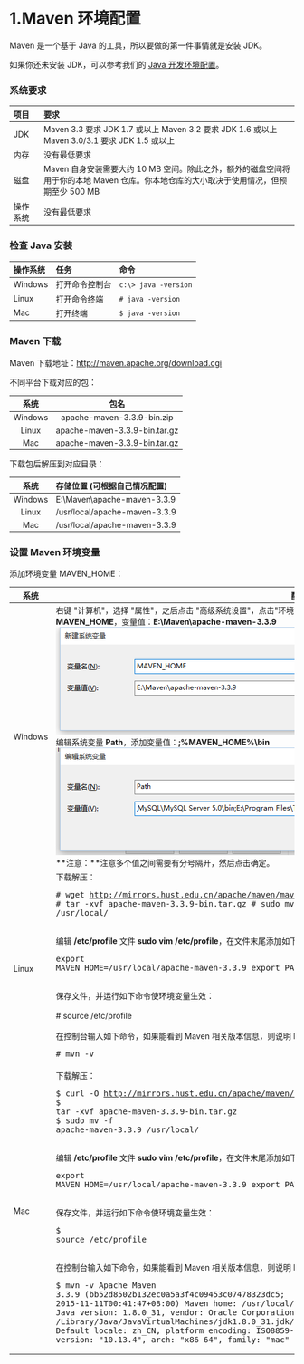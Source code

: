 # 1.Maven 环境配置

Maven 是一个基于 Java 的工具，所以要做的第一件事情就是安装 JDK。

如果你还未安装 JDK，可以参考我们的 [Java 开发环境配置](https://www.runoob.com/java/java-environment-setup.html)。

### 系统要求

| 项目     | 要求                                                         |
| :------- | :----------------------------------------------------------- |
| JDK      | Maven 3.3 要求 JDK 1.7 或以上 Maven 3.2 要求 JDK 1.6 或以上 Maven 3.0/3.1 要求 JDK 1.5 或以上 |
| 内存     | 没有最低要求                                                 |
| 磁盘     | Maven 自身安装需要大约 10 MB 空间。除此之外，额外的磁盘空间将用于你的本地 Maven 仓库。你本地仓库的大小取决于使用情况，但预期至少 500 MB |
| 操作系统 | 没有最低要求                                                 |

### 检查 Java 安装

| 操作系统 | 任务           | 命令                 |
| :------- | :------------- | :------------------- |
| Windows  | 打开命令控制台 | `c:\> java -version` |
| Linux    | 打开命令终端   | `# java -version`    |
| Mac      | 打开终端       | `$ java -version`    |

### Maven 下载

Maven 下载地址：http://maven.apache.org/download.cgi

不同平台下载对应的包：

|  系统   |             包名              |
| :-----: | :---------------------------: |
| Windows |  apache-maven-3.3.9-bin.zip   |
|  Linux  | apache-maven-3.3.9-bin.tar.gz |
|   Mac   | apache-maven-3.3.9-bin.tar.gz |

下载包后解压到对应目录：

|  系统   | 存储位置 (可根据自己情况配置) |
| :-----: | :---------------------------- |
| Windows | E:\Maven\apache-maven-3.3.9   |
|  Linux  | /usr/local/apache-maven-3.3.9 |
|   Mac   | /usr/local/apache-maven-3.3.9 |

### 设置 Maven 环境变量

添加环境变量 MAVEN_HOME：

| 系统    | 配置                                                         |
| ------- | ------------------------------------------------------------ |
| Windows | 右键 "计算机"，选择 "属性"，之后点击 "高级系统设置"，点击"环境变量"，来设置环境变量，有以下系统变量需要配置：新建系统变量 **MAVEN_HOME**，变量值：**E:\Maven\apache-maven-3.3.9**<br><img src="\Maven\img\ma1_2.png"><br>编辑系统变量 **Path**，添加变量值：**;%MAVEN_HOME%\bin**<br><img src="\Maven\img\ma1_3.png"><br>**注意：**注意多个值之间需要有分号隔开，然后点击确定。 |
| Linux   | 下载解压：<br><pre># wget http://mirrors.hust.edu.cn/apache/maven/maven-3/3.3.9/binaries/apache-maven-3.3.9-bin.tar.gz # tar -xvf  apache-maven-3.3.9-bin.tar.gz # sudo mv -f apache-maven-3.3.9 /usr/local/</pre><br>编辑 **/etc/profile** 文件 **sudo vim /etc/profile**，在文件末尾添加如下代码：<br><pre>export MAVEN_HOME=/usr/local/apache-maven-3.3.9 export PATH=${PATH}:${MAVEN_HOME}/bin</pre><br>保存文件，并运行如下命令使环境变量生效：<br/><br/># source /etc/profile<br/><br/>在控制台输入如下命令，如果能看到 Maven 相关版本信息，则说明 Maven 已经安装成功：<br><pre># mvn -v</pre> |
| Mac     | 下载解压：<br><pre>$ curl -O http://mirrors.hust.edu.cn/apache/maven/maven-3/3.3.9/binaries/apache-maven-3.3.9-bin.tar.gz<br/>$ tar -xvf  apache-maven-3.3.9-bin.tar.gz<br/>$ sudo mv -f apache-maven-3.3.9 /usr/local/</pre><br>编辑 **/etc/profile** 文件 **sudo vim /etc/profile**，在文件末尾添加如下代码：<br><pre>export MAVEN_HOME=/usr/local/apache-maven-3.3.9 export PATH=${PATH}:${MAVEN_HOME}/bin</pre><br>保存文件，并运行如下命令使环境变量生效：<br><pre>$ source /etc/profile</pre><br>在控制台输入如下命令，如果能看到 Maven 相关版本信息，则说明 Maven 已经安装成功：<br><pre>$ mvn -v Apache Maven 3.3.9 (bb52d8502b132ec0a5a3f4c09453c07478323dc5; 2015-11-11T00:41:47+08:00) Maven home: /usr/local/apache-maven-3.3.9 Java version: 1.8.0_31, vendor: Oracle Corporation Java home: /Library/Java/JavaVirtualMachines/jdk1.8.0_31.jdk/Contents/Home/jre Default locale: zh_CN, platform encoding: ISO8859-1 OS name: "mac os x", version: "10.13.4", arch: "x86_64", family: "mac"</pre> |

